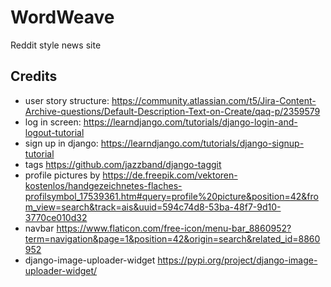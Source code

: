 # WordWeave
Reddit style news site

## Credits
* user story structure: https://community.atlassian.com/t5/Jira-Content-Archive-questions/Default-Description-Text-on-Create/qaq-p/2359579
* log in screen: https://learndjango.com/tutorials/django-login-and-logout-tutorial
* sign up in django: https://learndjango.com/tutorials/django-signup-tutorial
* tags https://github.com/jazzband/django-taggit
* profile pictures by https://de.freepik.com/vektoren-kostenlos/handgezeichnetes-flaches-profilsymbol_17539361.htm#query=profile%20picture&position=42&from_view=search&track=ais&uuid=594c74d8-53ba-48f7-9d10-3770ce010d32
* navbar https://www.flaticon.com/free-icon/menu-bar_8860952?term=navigation&page=1&position=42&origin=search&related_id=8860952
* django-image-uploader-widget https://pypi.org/project/django-image-uploader-widget/